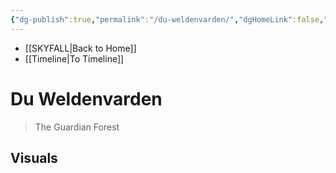 ```yaml
---
{"dg-publish":true,"permalink":"/du-weldenvarden/","dgHomeLink":false,"dgPassFrontmatter":false}
---
```


- [[SKYFALL|Back to Home]]
- [[Timeline|To Timeline]]

# Du Weldenvarden
>The Guardian Forest


## Visuals
